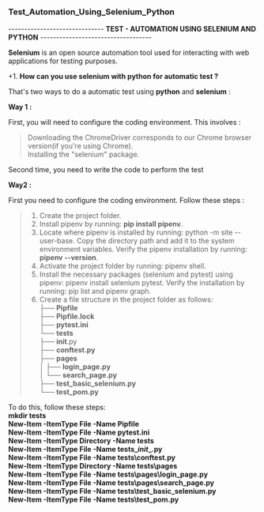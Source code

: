 ### Test_Automation_Using_Selenium_Python

------------------------------ **TEST - AUTOMATION USING SELENIUM AND PYTHON** -----------------------------------

**Selenium** is an open source automation tool used for interacting with web applications for testing purposes.<br>

+1. **How can you use selenium with python for automatic test ?**<br>

That's two ways to do a automatic test using **python** and **selenium** :<br>

**Way 1 :** <br>

First, you will need to configure the coding environment. This involves :<br>

> Downloading the ChromeDriver corresponds to our Chrome browser version(if you're using Chrome).<br>
> Installing the "selenium" package.<br>

Second time, you need to write the code to perform the test<br>

**Way2 :**<br>

First you need to configure the coding environment. Follow these steps :<br>

> 1. Create the project folder.<br>
> 2. Install pipenv by running: **pip install pipenv**.<br>
> 3. Locate where pipenv is installed by running: python -m site --user-base. Copy the directory path and add it to the system environment variables. Verify the pipenv installation by running: **pipenv --version**.<br>
> 4. Activate the project folder by running: pipenv shell.<br>
> 5. Install the necessary packages (selenium and pytest) using pipenv: pipenv install selenium pytest. Verify the installation by running: pip list and pipenv graph.<br>
> 6. Create a file structure in the project folder as follows:<br>
├── **Pipfile**<br>
├── **Pipfile.lock**<br>
├── **pytest.ini**<br>
└── **tests**<br>
    ├── __init__.py<br>
    ├── **conftest.py**<br>
    ├── **pages**<br>
    │   ├── **login_page.py**<br>
    │   └── **search_page.py**<br>
    ├── **test_basic_selenium.py**<br>
    └── **test_pom.py**<br>

To do this, follow these steps:<br>
**mkdir tests**<br>
**New-Item -ItemType File -Name Pipfile**<br>
**New-Item -ItemType File -Name pytest.ini**<br>
**New-Item -ItemType Directory -Name tests**<br>
**New-Item -ItemType File -Name tests\__init__.py**<br>
**New-Item -ItemType File -Name tests\conftest.py**<br>
**New-Item -ItemType Directory -Name tests\pages**<br>
**New-Item -ItemType File -Name tests\pages\login_page.py**<br>
**New-Item -ItemType File -Name tests\pages\search_page.py**<br>
**New-Item -ItemType File -Name tests\test_basic_selenium.py**<br>
**New-Item -ItemType File -Name tests\test_pom.py**<br>

